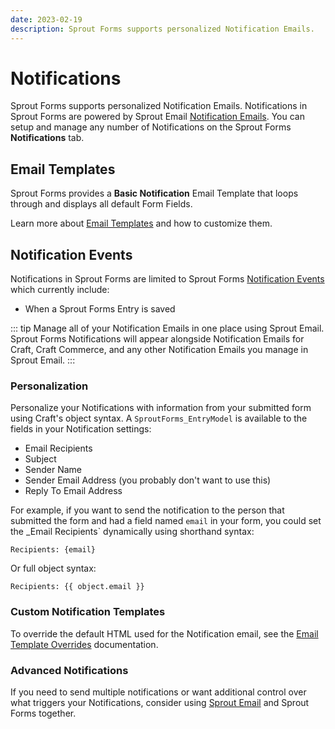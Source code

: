 ```yaml
---
date: 2023-02-19
description: Sprout Forms supports personalized Notification Emails.
---
```


# Notifications

Sprout Forms supports personalized Notification Emails. Notifications in Sprout Forms are powered by Sprout Email [Notification Emails](./../email/notification-emails.md). You can setup and manage any number of Notifications on the Sprout Forms **Notifications** tab.

## Email Templates

Sprout Forms provides a **Basic Notification** Email Template that loops through and displays all default Form Fields.

Learn more about [Email Templates](../email/default-email-templates.md) and how to customize them.

## Notification Events

Notifications in Sprout Forms are limited to Sprout Forms [Notification Events](./../email/custom-notification-events.md) which currently include:

- When a Sprout Forms Entry is saved

::: tip
Manage all of your Notification Emails in one place using Sprout Email. Sprout Forms Notifications will appear alongside Notification Emails for Craft, Craft Commerce, and any other Notification Emails you manage in Sprout Email.
:::

### Personalization

Personalize your Notifications with information from your submitted form using Craft's object syntax. A `SproutForms_EntryModel` is available to the fields in your Notification settings:

- Email Recipients
- Subject
- Sender Name
- Sender Email Address (you probably don't want to use this)
- Reply To Email Address

For example, if you want to send the notification to the person that submitted the form and had a field named `email` in your form, you could set the _Email Recipients` dynamically using shorthand syntax:

```
Recipients: {email}
```

Or full object syntax:

```
Recipients: {{ object.email }}
```

### Custom Notification Templates

To override the default HTML used for the Notification email, see the [Email Template Overrides](../email/template-overrides.md) documentation.

### Advanced Notifications

If you need to send multiple notifications or want additional control over what triggers your Notifications, consider using [Sprout Email](./../email) and Sprout Forms together.
